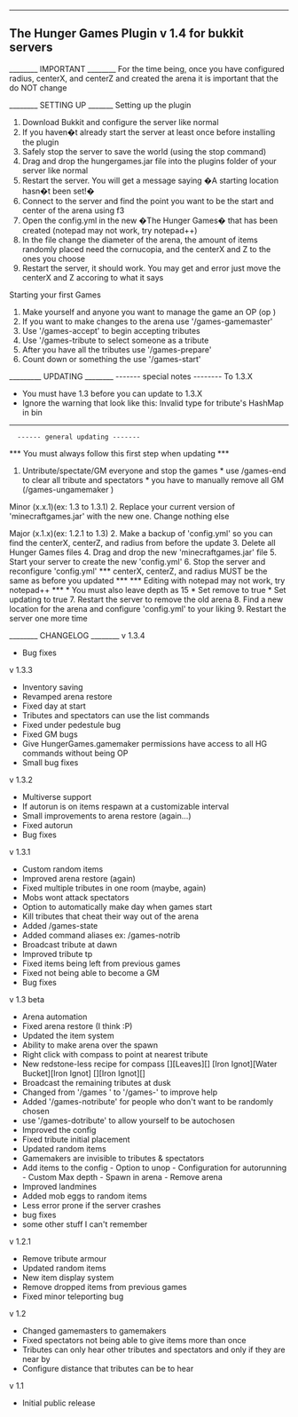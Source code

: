 ------------------------------------------------------
The Hunger Games Plugin v 1.4 for bukkit servers
------------------------------------------------------

________ IMPORTANT ________
For the time being, once you have configured radius, centerX, and centerZ 
and created the arena it is important that the do NOT change

________ SETTING UP _______
Setting up the plugin
 1. Download Bukkit and configure the server like normal
 2. If you haven�t already start the server at least once before installing the plugin
 3. Safely stop the server to save the world (using the stop command)
 4. Drag and drop the hungergames.jar file into the plugins folder of your server like normal
 5. Restart the server. You will get a message saying �A starting location hasn�t been set!�
 6. Connect to the server and find the point you want to be the start and center of the arena using f3
 7. Open the config.yml in the new �The Hunger Games� that has been created (notepad may not work, try notepad++)
 8. In the file change the diameter of the arena, the amount of items randomly placed need the cornucopia, and the centerX and Z to the      ones you choose
 9. Restart the server, it should work. You may get and error just move the centerX and Z accoring to what it says

Starting your first Games
 1. Make yourself and anyone you want to manage the game an OP (op <name>)
 2. If you want to make changes to the arena use '/games-gamemaster'
 3. Use '/games-accept' to begin accepting tributes
 4. Use '/games-tribute <name> to select someone as a tribute
 5. After you have all the tributes use '/games-prepare'
 6. Count down or something the use '/games-start'

_________ UPDATING ________
      ------- special notes --------
To 1.3.X
 * You must have 1.3 before you can update to 1.3.X
 *  Ignore the warning that look like this:  Invalid type for tribute's HashMap in bin

_________________________________
      ------ general updating -------

 *** You must always follow this first step when updating ***
 1. Untribute/spectate/GM everyone and stop the games
          * use /games-end to clear all tribute and spectators
          * you have to manually remove all GM (/games-ungamemaker <name>)

Minor (x.x.1)(ex: 1.3 to 1.3.1)
 2. Replace your current version of 'minecraftgames.jar' with the new one. Change nothing else

Major (x.1.x)(ex: 1.2.1 to 1.3)
 2. Make a backup of 'config.yml' so you can find the centerX, centerZ, and radius from before the update
 3. Delete all Hunger Games files
 4. Drag and drop the new 'minecraftgames.jar' file
 5. Start your server to create the new 'config.yml'
 6. Stop the server and reconfigure 'config.yml'
*** centerX, centerZ, and radius MUST be the same as before you updated ***
*** Editing with notepad may not work, try notepad++ ***
    * You must also leave depth as 15
    * Set remove to true
    * Set updating to true
 7. Restart the server to remove the old arena
 8. Find a new location for the arena and configure 'config.yml' to your liking
 9. Restart the server one more time

________ CHANGELOG ________
v 1.3.4
 * Bug fixes

v 1.3.3
 * Inventory saving
 * Revamped arena restore
 * Fixed day at start
 * Tributes and spectators can use the list commands
 * Fixed under pedestule bug
 * Fixed GM bugs
 * Give HungerGames.gamemaker permissions have
           access to all HG commands without being OP
 * Small bug fixes

v 1.3.2
 * Multiverse support
 * If autorun is on items respawn at a customizable interval
 * Small improvements to arena restore (again...)
 * Fixed autorun
 * Bug fixes

v 1.3.1
 * Custom random items
 * Improved arena restore (again)
 * Fixed multiple tributes in one room (maybe, again)
 * Mobs wont attack spectators
 * Option to automatically make day when games start
 * Kill tributes that cheat their way out of the arena
 * Added /games-state
 * Added command aliases ex: /games-notrib
 * Broadcast tribute at dawn
 * Improved tribute tp
 * Fixed items being left from previous games
 * Fixed not being able to become a GM
 * Bug fixes

v 1.3 beta
 * Arena automation
 * Fixed arena restore (I think :P)
 * Updated the item system
 * Ability to make arena over the spawn
 * Right click with compass to point at nearest tribute
 * New redstone-less recipe for compass
      [][Leaves][]
      [Iron Ignot][Water Bucket][Iron Ignot]
      [][Iron Ignot][]
 * Broadcast the remaining tributes at dusk
 * Changed from '/games <command>' to '/games-<command>' to improve help
 * Added '/games-notribute' for people who don't want to be randomly chosen
 * use '/games-dotribute' to allow yourself to be autochosen
 * Improved the config
 * Fixed tribute initial placement
 * Updated random items
 * Gamemakers are invisible to tributes & spectators
 * Add items to the config
       - Option to unop
       - Configuration for autorunning
       - Custom Max depth
       - Spawn in arena
       - Remove arena
 * Improved landmines
 * Added mob eggs to random items
 * Less error prone if the server crashes
 * bug fixes
 * some other stuff I can't remember

v 1.2.1
 * Remove tribute armour
 * Updated random items
 * New item display system
 * Remove dropped items from previous games
 * Fixed minor teleporting bug

v 1.2
 * Changed gamemasters to gamemakers
 * Fixed spectators not being able to give items more than once
 * Tributes can only hear other tributes and spectators and only if they are near by
 * Configure distance that tributes can be to hear

v 1.1
 * Initial public release